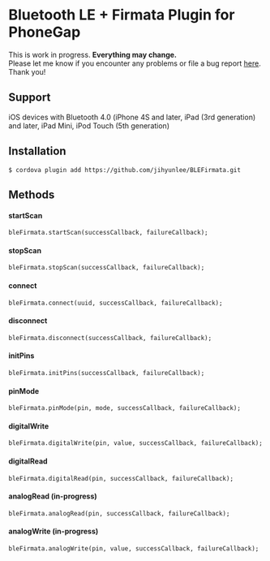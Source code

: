 Bluetooth LE + Firmata Plugin for PhoneGap
=============

This is work in progress. **Everything may change.**<br/>
Please let me know if you encounter any problems or file a bug report <a href="https://github.com/jihyunlee/BLEFirmata/issues">here</a>. Thank you!


## Support
iOS devices with Bluetooth 4.0 (iPhone 4S and later, iPad (3rd generation) and later, iPad Mini, iPod Touch (5th generation)

## Installation
    $ cordova plugin add https://github.com/jihyunlee/BLEFirmata.git

## Methods
#### startScan
    bleFirmata.startScan(successCallback, failureCallback);
#### stopScan
    bleFirmata.stopScan(successCallback, failureCallback);
#### connect
    bleFirmata.connect(uuid, successCallback, failureCallback);
#### disconnect
    bleFirmata.disconnect(successCallback, failureCallback);
#### initPins
    bleFirmata.initPins(successCallback, failureCallback);
#### pinMode
    bleFirmata.pinMode(pin, mode, successCallback, failureCallback);
#### digitalWrite
    bleFirmata.digitalWrite(pin, value, successCallback, failureCallback);
#### digitalRead
    bleFirmata.digitalRead(pin, successCallback, failureCallback);
#### analogRead (in-progress)
    bleFirmata.analogRead(pin, successCallback, failureCallback);
#### analogWrite (in-progress)
    bleFirmata.analogWrite(pin, value, successCallback, failureCallback);
